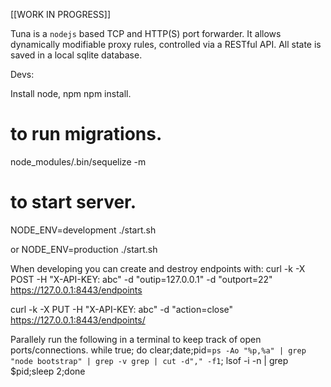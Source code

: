 [[WORK IN PROGRESS]]

Tuna is a ```nodejs``` based TCP and HTTP(S) port forwarder. It allows dynamically modifiable proxy rules, controlled via a RESTful API.
All state is saved in a local sqlite database.

Devs:

Install node, npm
npm install.

# to run migrations.
node_modules/.bin/sequelize -m

# to start server.
NODE_ENV=development ./start.sh

or
NODE_ENV=production ./start.sh

When developing you can create and destroy endpoints with:
 curl -k -X POST -H "X-API-KEY: abc" -d "outip=127.0.0.1" -d "outport=22" https://127.0.0.1:8443/endpoints

 curl -k -X PUT -H "X-API-KEY: abc" -d "action=close"  https://127.0.0.1:8443/endpoints/<id>

Parallely run the following in a terminal to keep track of open ports/connections.
 while true; do clear;date;pid=`ps -Ao "%p,%a" | grep "node bootstrap" | grep -v grep | cut -d"," -f1`; lsof -i -n | grep $pid;sleep 2;done
 
